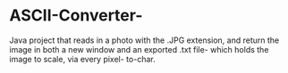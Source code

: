 # ASCII-Converter-
Java project that reads in a photo with the .JPG extension, and return the image in both a new window and an exported .txt file- which holds the image to scale, via every pixel- to-char.
